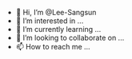- 👋 Hi, I’m @Lee-Sangsun
- 👀 I’m interested in ...
- 🌱 I’m currently learning ...
- 💞️ I’m looking to collaborate on ...
- 📫 How to reach me ...

<!---
Lee-Sangsun/Lee-Sangsun is a ✨ special ✨ repository because its `README.md` (this file) appears on your GitHub profile.
You can click the Preview link to take a look at your changes.
--->
